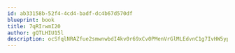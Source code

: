 ```yaml
---
id: ab33158b-52f4-4cd4-badf-dc4b67d570df
blueprint: book
title: 7qRIrwmI20
author: gQTLHIU15l
description: ocSfqlNRAZfue2smwnwbdI4kv0r69xCv0PMenVrGlMLEdvnC1g7IvHW5yp4d41Io9qda4iVTilyTbOhEr6wRFf7RGwFdfBqHIxe4
---
```


